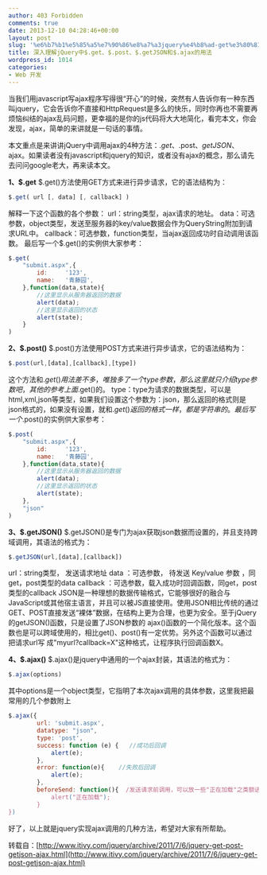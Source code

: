 ```yaml
---
author: 403 Forbidden
comments: true
date: 2013-12-10 04:28:46+00:00
layout: post
slug: '%e6%b7%b1%e5%85%a5%e7%90%86%e8%a7%a3jquery%e4%b8%ad-get%e3%80%81-post%e3%80%81-getjson%e5%92%8c-ajax%e7%9a%84%e7%94%a8%e6%b3%95'
title: 深入理解jQuery中$.get、$.post、$.getJSON和$.ajax的用法
wordpress_id: 1014
categories:
- Web 开发
---
```

当我们用javascript写ajax程序写得很“开心”的时候，突然有人告诉你有一种东西叫jquery，它会告诉你不直接和HttpRequest是多么的快乐，同时你再也不需要再烦恼纠结的ajax乱码问题，更幸福的是你的js代码将大大地简化，看完本文，你会发现，ajax，简单的来讲就是一句话的事情。

本文重点是来讲讲jQuery中调用ajax的4种方法：$.get、$.post、$getJSON、$ajax。如果读者没有javascript和jquery的知识，或者没有ajax的概念，那么请先去问问google老大，再来读本文。

**1、$.get**
$.get()方法使用GET方式来进行异步请求，它的语法结构为：
```js
$.get( url [, data] [, callback] )
```

解释一下这个函数的各个参数：
url：string类型，ajax请求的地址。
data：可选参数，object类型，发送至服务器的key/value数据会作为QueryString附加到请求URL中。
callback：可选参数，function类型，当ajax返回成功时自动调用该函数。
最后写一个$.get()的实例供大家参考：
```js
$.get(
    "submit.aspx",{
        id:     '123',
        name:   '青藤园',
    },function(data,state){
        //这里显示从服务器返回的数据
        alert(data);
        //这里显示返回的状态
        alert(state);
    }
)

```


**2、$.post()**
$.post()方法使用POST方式来进行异步请求，它的语法结构为：
```js
$.post(url,[data],[callback],[type])
```

这个方法和$.get()用法差不多，唯独多了一个type参数，那么这里就只介绍type参数吧，其他的参考上面$.get()的。
type：type为请求的数据类型，可以是html,xml,json等类型，如果我们设置这个参数为：json，那么返回的格式则是json格式的，如果没有设置，就和$.get()返回的格式一样，都是字符串的。
最后写一个$.post()的实例供大家参考：
```js
$.post(
    "submit.aspx",{
        id:     '123',
        name:   '青藤园',
    },function(data,state){
        //这里显示从服务器返回的数据
        alert(data);
        //这里显示返回的状态
        alert(state);
    },
    "json"
)

```


**3、$.getJSON()**
$.getJSON()是专门为ajax获取json数据而设置的，并且支持跨域调用，其语法的格式为：
```js
$.getJSON(url,[data],[callback])
```

url：string类型， 发送请求地址 
data ：可选参数， 待发送 Key/value 参数 ，同get，post类型的data
callback ：可选参数，载入成功时回调函数，同get，post类型的callback
JSON是一种理想的数据传输格式，它能够很好的融合与JavaScript或其他宿主语言，并且可以被JS直接使用。使用JSON相比传统的通过 GET、POST直接发送“裸体”数据，在结构上更为合理，也更为安全。至于jQuery的getJSON()函数，只是设置了JSON参数的 ajax()函数的一个简化版本。这个函数也是可以跨域使用的，相比get()、post()有一定优势。另外这个函数可以通过把请求url写 成"myurl?callback=X"这种格式，让程序执行回调函数X。

**4、$.ajax()**
$.ajax()是jquery中通用的一个ajax封装，其语法的格式为：
```js
$.ajax(options)
```

其中options是一个object类型，它指明了本次ajax调用的具体参数，这里我把最常用的几个参数附上
```js
$.ajax({
        url: 'submit.aspx',
        datatype: "json",
        type: 'post',
        success: function (e) {   //成功后回调
            alert(e); 
        },
        error: function(e){    //失败后回调
            alert(e);
        },
        beforeSend: function(){  /发送请求前调用，可以放一些"正在加载"之类额话
            alert("正在加载");
        }
})

```


好了，以上就是jquery实现ajax调用的几种方法，希望对大家有所帮助。

转载自：[http://www.itivy.com/jquery/archive/2011/7/6/jquery-get-post-getjson-ajax.html](http://www.itivy.com/jquery/archive/2011/7/6/jquery-get-post-getjson-ajax.html)
